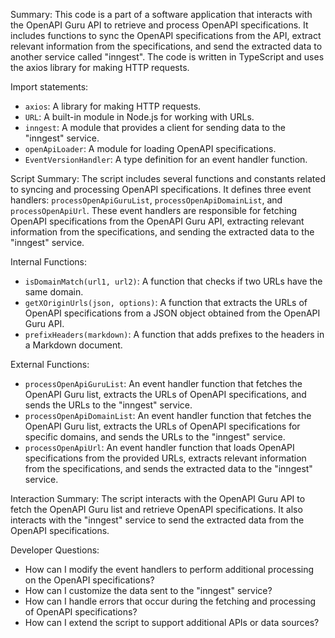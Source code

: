 Summary:
This code is a part of a software application that interacts with the OpenAPI Guru API to retrieve and process OpenAPI specifications. It includes functions to sync the OpenAPI specifications from the API, extract relevant information from the specifications, and send the extracted data to another service called "inngest". The code is written in TypeScript and uses the axios library for making HTTP requests.

Import statements:
- `axios`: A library for making HTTP requests.
- `URL`: A built-in module in Node.js for working with URLs.
- `inngest`: A module that provides a client for sending data to the "inngest" service.
- `openApiLoader`: A module for loading OpenAPI specifications.
- `EventVersionHandler`: A type definition for an event handler function.

Script Summary:
The script includes several functions and constants related to syncing and processing OpenAPI specifications. It defines three event handlers: `processOpenApiGuruList`, `processOpenApiDomainList`, and `processOpenApiUrl`. These event handlers are responsible for fetching OpenAPI specifications from the OpenAPI Guru API, extracting relevant information from the specifications, and sending the extracted data to the "inngest" service.

Internal Functions:
- `isDomainMatch(url1, url2)`: A function that checks if two URLs have the same domain.
- `getXOriginUrls(json, options)`: A function that extracts the URLs of OpenAPI specifications from a JSON object obtained from the OpenAPI Guru API.
- `prefixHeaders(markdown)`: A function that adds prefixes to the headers in a Markdown document.

External Functions:
- `processOpenApiGuruList`: An event handler function that fetches the OpenAPI Guru list, extracts the URLs of OpenAPI specifications, and sends the URLs to the "inngest" service.
- `processOpenApiDomainList`: An event handler function that fetches the OpenAPI Guru list, extracts the URLs of OpenAPI specifications for specific domains, and sends the URLs to the "inngest" service.
- `processOpenApiUrl`: An event handler function that loads OpenAPI specifications from the provided URLs, extracts relevant information from the specifications, and sends the extracted data to the "inngest" service.

Interaction Summary:
The script interacts with the OpenAPI Guru API to fetch the OpenAPI Guru list and retrieve OpenAPI specifications. It also interacts with the "inngest" service to send the extracted data from the OpenAPI specifications.

Developer Questions:
- How can I modify the event handlers to perform additional processing on the OpenAPI specifications?
- How can I customize the data sent to the "inngest" service?
- How can I handle errors that occur during the fetching and processing of OpenAPI specifications?
- How can I extend the script to support additional APIs or data sources?